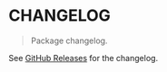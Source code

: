 # CHANGELOG

> Package changelog.

See [GitHub Releases](https://github.com/stdlib-js/ndarray-min-dtype/releases) for the changelog.